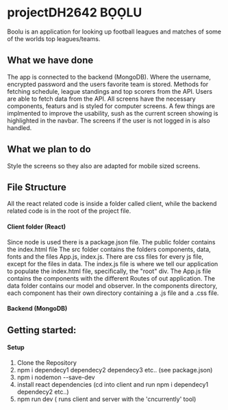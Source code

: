 # projectDH2642 BỌỌLU
Boolu is an application for looking up football leagues and matches of some of the worlds top leagues/teams.

## What we have done
The app is connected to the backend (MongoDB). Where the username, encrypted password and the users favorite team is stored.
Methods for fetching schedule, league standings and top scorers from the API. Users are able to fetch data from the API.
All screens have the necessary components, featurs and is styled for computer screens. 
A few things are implmented to improve the usability, sush as the current screen showing is highlighted in the navbar.
The screens if the user is not logged in is also handled.

## What we plan to do
Style the screens so they also are adapted for mobile sized screens.

## File Structure
All the react related code is inside a folder called client, while the backend related code is in the root of the project file.
#### Client folder (React)
Since node is used there is a package.json file.
The public folder contains the index.html file
The src folder contains the folders components, data, fonts and the files App.js, index.js. There are css files for every js file, except for the files in data.
The index.js file is where we tell our application to populate the index.html file, specifically, the "root" div.
The App.js file contains the components with the different Routes of out application.
The data folder contains our model and observer.
In the components directory, each component has their own directory containing a .js file and a .css file.

#### Backend (MongoDB)


## Getting started: 

#### Setup
1. Clone the Repository
2. npm i dependecy1 dependecy2 dependecy3 etc.. (see package.json)
3. npm i nodemon --save-dev
4. install react dependencies (cd into client and run npm i dependecy1 dependecy2 etc..)
5. npm run dev ( runs client and server with the 'cncurrently' tool)
